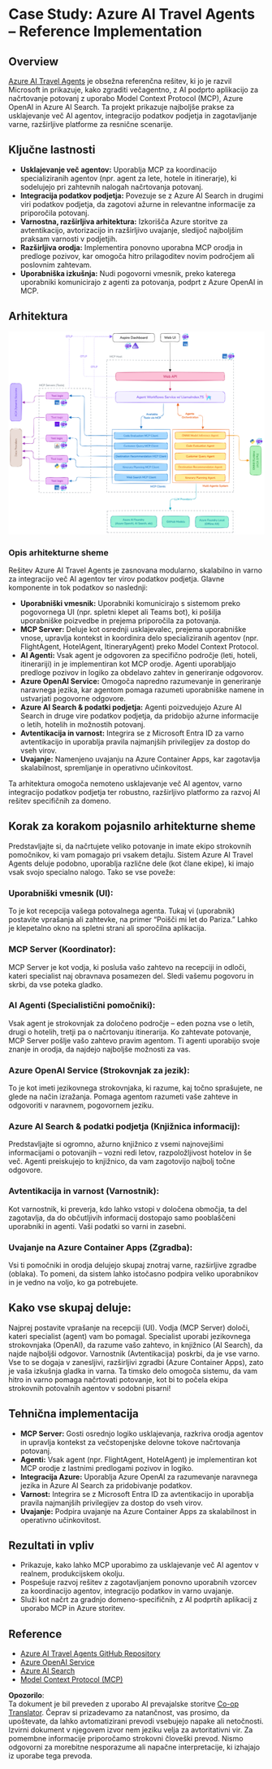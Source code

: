 <!--
CO_OP_TRANSLATOR_METADATA:
{
  "original_hash": "4d3415b9d2bf58bc69be07f945a69e07",
  "translation_date": "2025-06-13T21:55:06+00:00",
  "source_file": "09-CaseStudy/travelagentsample.md",
  "language_code": "sl"
}
-->
# Case Study: Azure AI Travel Agents – Reference Implementation

## Overview

[Azure AI Travel Agents](https://github.com/Azure-Samples/azure-ai-travel-agents) je obsežna referenčna rešitev, ki jo je razvil Microsoft in prikazuje, kako zgraditi večagentno, z AI podprto aplikacijo za načrtovanje potovanj z uporabo Model Context Protocol (MCP), Azure OpenAI in Azure AI Search. Ta projekt prikazuje najboljše prakse za usklajevanje več AI agentov, integracijo podatkov podjetja in zagotavljanje varne, razširljive platforme za resnične scenarije.

## Ključne lastnosti
- **Usklajevanje več agentov:** Uporablja MCP za koordinacijo specializiranih agentov (npr. agent za lete, hotele in itinerarje), ki sodelujejo pri zahtevnih nalogah načrtovanja potovanj.
- **Integracija podatkov podjetja:** Povezuje se z Azure AI Search in drugimi viri podatkov podjetja, da zagotovi ažurne in relevantne informacije za priporočila potovanj.
- **Varnostna, razširljiva arhitektura:** Izkorišča Azure storitve za avtentikacijo, avtorizacijo in razširljivo uvajanje, sledijoč najboljšim praksam varnosti v podjetjih.
- **Razširljiva orodja:** Implementira ponovno uporabna MCP orodja in predloge pozivov, kar omogoča hitro prilagoditev novim področjem ali poslovnim zahtevam.
- **Uporabniška izkušnja:** Nudi pogovorni vmesnik, preko katerega uporabniki komunicirajo z agenti za potovanja, podprt z Azure OpenAI in MCP.

## Arhitektura
![Architecture](https://raw.githubusercontent.com/Azure-Samples/azure-ai-travel-agents/main/docs/ai-travel-agents-architecture-diagram.png)

### Opis arhitekturne sheme

Rešitev Azure AI Travel Agents je zasnovana modularno, skalabilno in varno za integracijo več AI agentov ter virov podatkov podjetja. Glavne komponente in tok podatkov so naslednji:

- **Uporabniški vmesnik:** Uporabniki komunicirajo s sistemom preko pogovornega UI (npr. spletni klepet ali Teams bot), ki pošilja uporabniške poizvedbe in prejema priporočila za potovanja.
- **MCP Server:** Deluje kot osrednji usklajevalec, prejema uporabniške vnose, upravlja kontekst in koordinira delo specializiranih agentov (npr. FlightAgent, HotelAgent, ItineraryAgent) preko Model Context Protocol.
- **AI Agenti:** Vsak agent je odgovoren za specifično področje (leti, hoteli, itinerariji) in je implementiran kot MCP orodje. Agenti uporabljajo predloge pozivov in logiko za obdelavo zahtev in generiranje odgovorov.
- **Azure OpenAI Service:** Omogoča napredno razumevanje in generiranje naravnega jezika, kar agentom pomaga razumeti uporabniške namene in ustvarjati pogovorne odgovore.
- **Azure AI Search & podatki podjetja:** Agenti poizvedujejo Azure AI Search in druge vire podatkov podjetja, da pridobijo ažurne informacije o letih, hotelih in možnostih potovanj.
- **Avtentikacija in varnost:** Integrira se z Microsoft Entra ID za varno avtentikacijo in uporablja pravila najmanjših privilegijev za dostop do vseh virov.
- **Uvajanje:** Namenjeno uvajanju na Azure Container Apps, kar zagotavlja skalabilnost, spremljanje in operativno učinkovitost.

Ta arhitektura omogoča nemoteno usklajevanje več AI agentov, varno integracijo podatkov podjetja ter robustno, razširljivo platformo za razvoj AI rešitev specifičnih za domeno.

## Korak za korakom pojasnilo arhitekturne sheme
Predstavljajte si, da načrtujete veliko potovanje in imate ekipo strokovnih pomočnikov, ki vam pomagajo pri vsakem detajlu. Sistem Azure AI Travel Agents deluje podobno, uporablja različne dele (kot člane ekipe), ki imajo vsak svojo specialno nalogo. Tako se vse poveže:

### Uporabniški vmesnik (UI):
To je kot recepcija vašega potovalnega agenta. Tukaj vi (uporabnik) postavite vprašanja ali zahtevke, na primer “Poišči mi let do Pariza.” Lahko je klepetalno okno na spletni strani ali sporočilna aplikacija.

### MCP Server (Koordinator):
MCP Server je kot vodja, ki posluša vašo zahtevo na recepciji in odloči, kateri specialist naj obravnava posamezen del. Sledi vašemu pogovoru in skrbi, da vse poteka gladko.

### AI Agenti (Specialistični pomočniki):
Vsak agent je strokovnjak za določeno področje – eden pozna vse o letih, drugi o hotelih, tretji pa o načrtovanju itinerarija. Ko zahtevate potovanje, MCP Server pošlje vašo zahtevo pravim agentom. Ti agenti uporabijo svoje znanje in orodja, da najdejo najboljše možnosti za vas.

### Azure OpenAI Service (Strokovnjak za jezik):
To je kot imeti jezikovnega strokovnjaka, ki razume, kaj točno sprašujete, ne glede na način izražanja. Pomaga agentom razumeti vaše zahteve in odgovoriti v naravnem, pogovornem jeziku.

### Azure AI Search & podatki podjetja (Knjižnica informacij):
Predstavljajte si ogromno, ažurno knjižnico z vsemi najnovejšimi informacijami o potovanjih – vozni redi letov, razpoložljivost hotelov in še več. Agenti preiskujejo to knjižnico, da vam zagotovijo najbolj točne odgovore.

### Avtentikacija in varnost (Varnostnik):
Kot varnostnik, ki preverja, kdo lahko vstopi v določena območja, ta del zagotavlja, da do občutljivih informacij dostopajo samo pooblaščeni uporabniki in agenti. Vaši podatki so varni in zasebni.

### Uvajanje na Azure Container Apps (Zgradba):
Vsi ti pomočniki in orodja delujejo skupaj znotraj varne, razširljive zgradbe (oblaka). To pomeni, da sistem lahko istočasno podpira veliko uporabnikov in je vedno na voljo, ko ga potrebujete.

## Kako vse skupaj deluje:

Najprej postavite vprašanje na recepciji (UI).
Vodja (MCP Server) določi, kateri specialist (agent) vam bo pomagal.
Specialist uporabi jezikovnega strokovnjaka (OpenAI), da razume vašo zahtevo, in knjižnico (AI Search), da najde najboljši odgovor.
Varnostnik (Avtentikacija) poskrbi, da je vse varno.
Vse to se dogaja v zanesljivi, razširljivi zgradbi (Azure Container Apps), zato je vaša izkušnja gladka in varna.
Ta timsko delo omogoča sistemu, da vam hitro in varno pomaga načrtovati potovanje, kot bi to počela ekipa strokovnih potovalnih agentov v sodobni pisarni!

## Tehnična implementacija
- **MCP Server:** Gosti osrednjo logiko usklajevanja, razkriva orodja agentov in upravlja kontekst za večstopenjske delovne tokove načrtovanja potovanj.
- **Agenti:** Vsak agent (npr. FlightAgent, HotelAgent) je implementiran kot MCP orodje z lastnimi predlogami pozivov in logiko.
- **Integracija Azure:** Uporablja Azure OpenAI za razumevanje naravnega jezika in Azure AI Search za pridobivanje podatkov.
- **Varnost:** Integrira se z Microsoft Entra ID za avtentikacijo in uporablja pravila najmanjših privilegijev za dostop do vseh virov.
- **Uvajanje:** Podpira uvajanje na Azure Container Apps za skalabilnost in operativno učinkovitost.

## Rezultati in vpliv
- Prikazuje, kako lahko MCP uporabimo za usklajevanje več AI agentov v realnem, produkcijskem okolju.
- Pospešuje razvoj rešitev z zagotavljanjem ponovno uporabnih vzorcev za koordinacijo agentov, integracijo podatkov in varno uvajanje.
- Služi kot načrt za gradnjo domeno-specifičnih, z AI podprtih aplikacij z uporabo MCP in Azure storitev.

## Reference
- [Azure AI Travel Agents GitHub Repository](https://github.com/Azure-Samples/azure-ai-travel-agents)
- [Azure OpenAI Service](https://azure.microsoft.com/en-us/products/ai-services/openai-service/)
- [Azure AI Search](https://azure.microsoft.com/en-us/products/ai-services/ai-search/)
- [Model Context Protocol (MCP)](https://modelcontextprotocol.io/)

**Opozorilo**:  
Ta dokument je bil preveden z uporabo AI prevajalske storitve [Co-op Translator](https://github.com/Azure/co-op-translator). Čeprav si prizadevamo za natančnost, vas prosimo, da upoštevate, da lahko avtomatizirani prevodi vsebujejo napake ali netočnosti. Izvirni dokument v njegovem izvor nem jeziku velja za avtoritativni vir. Za pomembne informacije priporočamo strokovni človeški prevod. Nismo odgovorni za morebitne nesporazume ali napačne interpretacije, ki izhajajo iz uporabe tega prevoda.